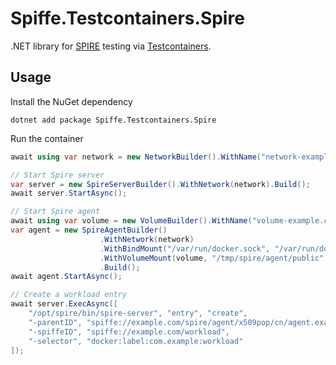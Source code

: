 # Spiffe.Testcontainers.Spire

.NET library for [SPIRE](https://github.com/spiffe/spire) testing via [Testcontainers](https://testcontainers.com/).

## Usage
Install the NuGet dependency
```
dotnet add package Spiffe.Testcontainers.Spire
```

Run the container
```csharp
await using var network = new NetworkBuilder().WithName("network-example.com").Build();

// Start Spire server
var server = new SpireServerBuilder().WithNetwork(network).Build();
await server.StartAsync();

// Start Spire agent
await using var volume = new VolumeBuilder().WithName("volume-example.com").Build();
var agent = new SpireAgentBuilder()
                    .WithNetwork(network)
                    .WithBindMount("/var/run/docker.sock", "/var/run/docker.sock")
                    .WithVolumeMount(volume, "/tmp/spire/agent/public")
                    .Build();
await agent.StartAsync();

// Create a workload entry
await server.ExecAsync([
    "/opt/spire/bin/spire-server", "entry", "create",
    "-parentID", "spiffe://example.com/spire/agent/x509pop/cn/agent.example.com",
    "-spiffeID", "spiffe://example.com/workload",
    "-selector", "docker:label:com.example:workload"
]);
```

